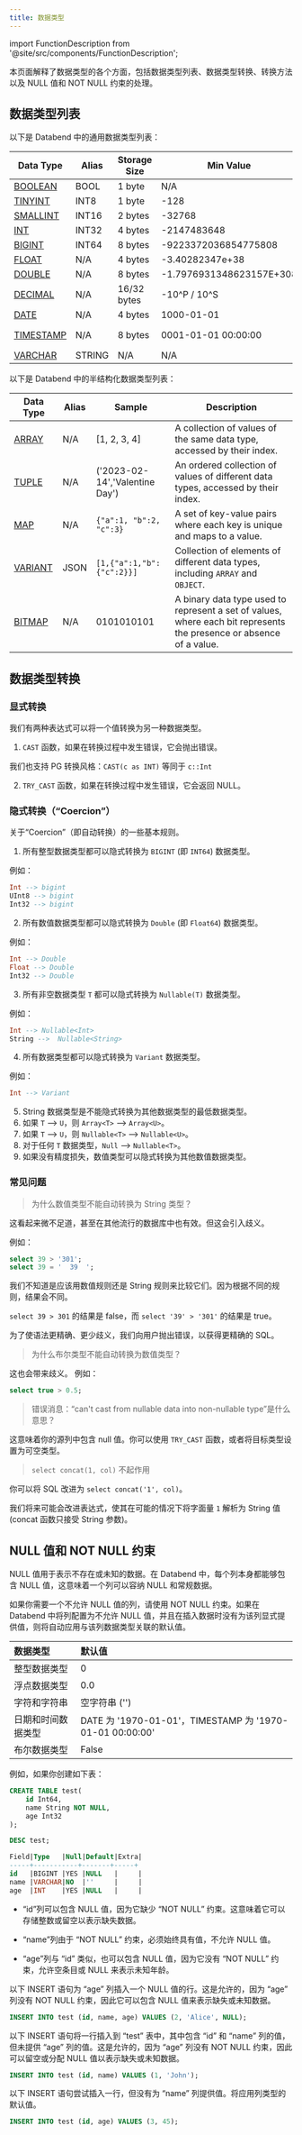 ```yaml
---
title: 数据类型
---
```


import FunctionDescription from '@site/src/components/FunctionDescription';

<FunctionDescription description="Introduced or updated: v1.2.100"/>

本页面解释了数据类型的各个方面，包括数据类型列表、数据类型转换、转换方法以及 NULL 值和 NOT NULL 约束的处理。

## 数据类型列表

以下是 Databend 中的通用数据类型列表：

| Data Type                                                           | Alias  | Storage Size | Min Value                | Max Value                      |
| ------------------------------------------------------------------- | ------ | ------------ | ------------------------ | ------------------------------ |
| [BOOLEAN](boolean.md)                          | BOOL   | 1 byte       | N/A                      | N/A                            |
| [TINYINT](numeric.md#integer-data-types)       | INT8   | 1 byte       | -128                     | 127                            |
| [SMALLINT](numeric.md#integer-data-types)      | INT16  | 2 bytes      | -32768                   | 32767                          |
| [INT](numeric.md#integer-data-types)           | INT32  | 4 bytes      | -2147483648              | 2147483647                     |
| [BIGINT](numeric.md#integer-data-types)        | INT64  | 8 bytes      | -9223372036854775808     | 9223372036854775807            |
| [FLOAT](numeric#floating-point-data-types)  | N/A    | 4 bytes      | -3.40282347e+38          | 3.40282347e+38                 |
| [DOUBLE](numeric#floating-point-data-types) | N/A    | 8 bytes      | -1.7976931348623157E+308 | 1.7976931348623157E+308        |
| [DECIMAL](decimal.md)                          | N/A    | 16/32 bytes  | -10^P / 10^S             | 10^P / 10^S                    |
| [DATE](datetime.md)                           | N/A    | 4 bytes      | 1000-01-01               | 9999-12-31                     |
| [TIMESTAMP](datetime.md)                      | N/A    | 8 bytes      | 0001-01-01 00:00:00      | 9999-12-31 23:59:59.999999 UTC |
| [VARCHAR](string.md)                           | STRING | N/A          | N/A                      | N/A                            |

以下是 Databend 中的半结构化数据类型列表：

| Data Type                              | Alias | Sample                         | Description                                                                                                         |
| -------------------------------------- | ----- | ------------------------------ | ------------------------------------------------------------------------------------------------------------------- |
| [ARRAY](array.md) | N/A   | [1, 2, 3, 4]                   | A collection of values of the same data type, accessed by their index.                                              |
| [TUPLE](tuple.md) | N/A   | ('2023-02-14','Valentine Day') | An ordered collection of values of different data types, accessed by their index.                                   |
| [MAP](map.md)           | N/A   | `{"a":1, "b":2, "c":3}`        | A set of key-value pairs where each key is unique and maps to a value.                                              |
| [VARIANT](variant.md)   | JSON  | `[1,{"a":1,"b":{"c":2}}]`      | Collection of elements of different data types, including `ARRAY` and `OBJECT`.                                     |
| [BITMAP](bitmap.md)       | N/A   | 0101010101                     | A binary data type used to represent a set of values, where each bit represents the presence or absence of a value. |

## 数据类型转换

### 显式转换

我们有两种表达式可以将一个值转换为另一种数据类型。

1. `CAST` 函数，如果在转换过程中发生错误，它会抛出错误。

我们也支持 PG 转换风格：`CAST(c as INT)` 等同于 `c::Int`

2. `TRY_CAST` 函数，如果在转换过程中发生错误，它会返回 NULL。

### 隐式转换（“Coercion”）

关于“Coercion”（即自动转换）的一些基本规则。


1. 所有整型数据类型都可以隐式转换为 `BIGINT` (即 `INT64`) 数据类型。

例如：

```sql
Int --> bigint
UInt8 --> bigint
Int32 --> bigint
```

2. 所有数值数据类型都可以隐式转换为 `Double` (即 `Float64`) 数据类型。

例如：

```sql
Int --> Double
Float --> Double
Int32 --> Double
```

3. 所有非空数据类型 `T` 都可以隐式转换为 `Nullable(T)` 数据类型。

例如：

```sql
Int --> Nullable<Int>
String -->  Nullable<String>
```

4. 所有数据类型都可以隐式转换为 `Variant` 数据类型。

例如：

```sql
Int --> Variant
```

5. String 数据类型是不能隐式转换为其他数据类型的最低数据类型。
6. 如果 `T` --> `U`，则 `Array<T>` --> `Array<U>`。
7. 如果 `T` --> `U`，则 `Nullable<T>` --> `Nullable<U>`。
8. 对于任何 `T` 数据类型，`Null` --> `Nullable<T>`。
9. 如果没有精度损失，数值类型可以隐式转换为其他数值数据类型。

### 常见问题

> 为什么数值类型不能自动转换为 String 类型？

这看起来微不足道，甚至在其他流行的数据库中也有效。但这会引入歧义。

例如：

```sql
select 39 > '301';
select 39 = '  39  ';
```

我们不知道是应该用数值规则还是 String 规则来比较它们。因为根据不同的规则，结果会不同。

`select 39 > 301` 的结果是 false，而 `select '39' > '301'` 的结果是 true。

为了使语法更精确、更少歧义，我们向用户抛出错误，以获得更精确的 SQL。

> 为什么布尔类型不能自动转换为数值类型？

这也会带来歧义。
例如：

```sql
select true > 0.5;
```

> 错误消息：“can't cast from nullable data into non-nullable type”是什么意思？

这意味着你的源列中包含 null 值。你可以使用 `TRY_CAST` 函数，或者将目标类型设置为可空类型。

> `select concat(1, col)` 不起作用

你可以将 SQL 改进为 `select concat('1', col)`。

我们将来可能会改进表达式，使其在可能的情况下将字面量 `1` 解析为 String 值 (concat 函数只接受 String 参数)。

## NULL 值和 NOT NULL 约束

NULL 值用于表示不存在或未知的数据。在 Databend 中，每个列本身都能够包含 NULL 值，这意味着一个列可以容纳 NULL 和常规数据。

如果你需要一个不允许 NULL 值的列，请使用 NOT NULL 约束。如果在 Databend 中将列配置为不允许 NULL 值，并且在插入数据时没有为该列显式提供值，则将自动应用与该列数据类型关联的默认值。

| 数据类型                 | 默认值                                                     |
| :----------------------- | :--------------------------------------------------------- |
| 整型数据类型             | 0                                                          |
| 浮点数据类型             | 0.0                                                        |
| 字符和字符串             | 空字符串 ('')                                              |
| 日期和时间数据类型       | DATE 为 '1970-01-01'，TIMESTAMP 为 '1970-01-01 00:00:00' |
| 布尔数据类型             | False                                                      |

例如，如果你创建如下表：

```sql
CREATE TABLE test(
    id Int64,
    name String NOT NULL,
    age Int32
);

DESC test;

Field|Type   |Null|Default|Extra|
-----+-----------+-------+-----+
id   |BIGINT |YES |NULL   |     |
name |VARCHAR|NO  |''     |     |
age  |INT    |YES |NULL   |     |
```

- “id”列可以包含 NULL 值，因为它缺少 “NOT NULL” 约束。这意味着它可以存储整数或留空以表示缺失数据。

- “name”列由于 “NOT NULL” 约束，必须始终具有值，不允许 NULL 值。

- “age”列与 “id” 类似，也可以包含 NULL 值，因为它没有 “NOT NULL” 约束，允许空条目或 NULL 来表示未知年龄。

以下 INSERT 语句为 “age” 列插入一个 NULL 值的行。这是允许的，因为 “age” 列没有 NOT NULL 约束，因此它可以包含 NULL 值来表示缺失或未知数据。

```sql
INSERT INTO test (id, name, age) VALUES (2, 'Alice', NULL);
```

以下 INSERT 语句将一行插入到 “test” 表中，其中包含 “id” 和 “name” 列的值，但未提供 “age” 列的值。这是允许的，因为 “age” 列没有 NOT NULL 约束，因此可以留空或分配 NULL 值以表示缺失或未知数据。

```sql
INSERT INTO test (id, name) VALUES (1, 'John');
```

以下 INSERT 语句尝试插入一行，但没有为 “name” 列提供值。将应用列类型的默认值。

```sql
INSERT INTO test (id, age) VALUES (3, 45);
```